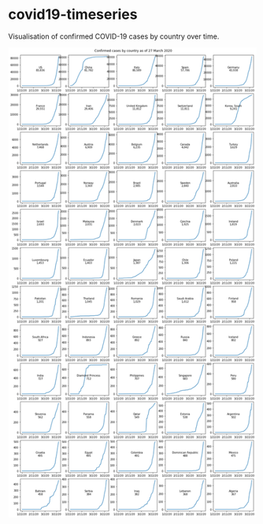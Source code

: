# covid19-timeseries
Visualisation of confirmed COVID-19 cases by country over time.

![Cumulative Confirmed Cases by Country](confirmed_cumulative.png)
